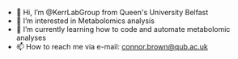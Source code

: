 - 👋 Hi, I’m @KerrLabGroup from Queen's University Belfast
- 👀 I’m interested in Metabolomics analysis
- 🌱 I’m currently learning how to code and automate metabolomic analyses
- 📫 How to reach me via e-mail: connor.brown@qub.ac.uk

<!---
KerrLabGroup/KerrLabGroup is a ✨ special ✨ repository because its `README.md` (this file) appears on your GitHub profile.
You can click the Preview link to take a look at your changes.
--->
